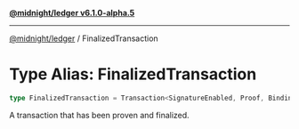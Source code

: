 [**@midnight/ledger v6.1.0-alpha.5**](../README.md)

***

[@midnight/ledger](../globals.md) / FinalizedTransaction

# Type Alias: FinalizedTransaction

```ts
type FinalizedTransaction = Transaction<SignatureEnabled, Proof, Binding>;
```

A transaction that has been proven and finalized.
